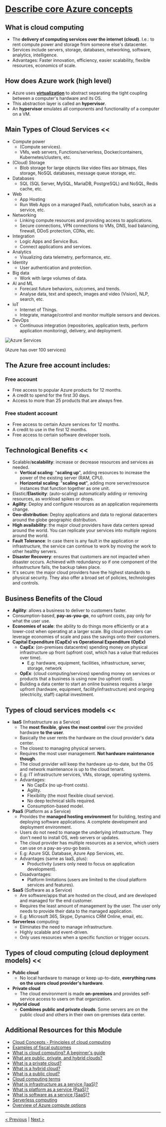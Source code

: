 # [Describe core Azure concepts](https://docs.microsoft.com/en-us/learn/paths/az-900-describe-cloud-concepts/)

## What is cloud computing

- The **delivery of computing services over the internet (cloud)**. I.e.: to rent compute power and storage from someone else's datacenter.
- Services include servers, storage, databases, networking, software, analytics, intelligence.
- Advantages: Faster innovation, efficiency, easier scalability, flexible resources, economics of scale.

## How does Azure work (high level)

- Azure uses **[virtualization](https://en.wikipedia.org/wiki/Virtualization)** to abstract separating the tight coupling between a computer's hardware and its OS.
- This abstraction layer is called an **hypervisor**.
- An **hypervisor** emulates all components and functionality of a computer on a VM.

## Main Types of Cloud Services <<

- Compute power
    - (Compute services).
    - VMs, web servers, Functions/serverless, Docker/containers, Kubernetes/clusters, etc.
- (Cloud) Storage
    - Blob storage for large objects like video files aor bitmaps, files storage, NoSQL databases, message queue storage, etc.
- Databases
    - SQL (SQL Server, MySQL, MariaDB, PostgreSQL) and NoSQL, Redis cache, etc.
- Web
    - App Hosting
    - Run Web Apps on a managed PaaS, notofication hubs, search as a service, etc.
- Networking
    - Linking compute resources and providing access to applications.
    - Secure connections, VPN connections to VMs, DNS, load balancing, firewall, DDoS protection, CDNs, etc.
- Integration
    - Logic Apps and Service Bus.
    - Connect applications and services.
- Analytics
    - Visualizing data telemetry, performance, etc.
- Identity
    - User authentication and protection.
- Big data
    - Work with large volumes of data.
- AI and ML
    - Forecast future behaviors, outcomes, and trends.
    - Analyse data, text and speech, images and video (Vision), NLP, search, etc.
- IoT
    - Internet of Things.
    - Integrate, manage/control and monitor multiple sensors and devices.
- DevOps
    - Continuous integration (repositories, application tests, perform application monitoring), delivery, and deployment.

![Azure Services](../../../_assets/azure-services-6c41a736.png)

(Azure has over 100 services)

## The Azure free account includes:

### Free account

- Free access to popular Azure products for 12 months.
- A credit to spend for the first 30 days.
- Access to more than 25 products that are always free.

### Free student account

- Free access to certain Azure services for 12 months.
- A credit to use in the first 12 months.
- Free access to certain software developer tools.

## Technological Benefits <<

- Scalable/**scalability**: increase or decrease resources and services as needed.
    - **Vertical scaling**: "**scaling up**", adding resources to increase the power of the existing server (RAM, CPU).
    - **Horizontal scaling**: "**scaling out**", adding more server/resource instances that function together as one unit.
- Elastic/**Elasticity**: (auto-scaling) automatically adding or removing resources, as workload spikes or drops.
- **Agility**: Deploy and configure resources as an application requirements change.
- **Geo-distribution**: Deploy applications and data to regional datacenters around the globe geographic distribution.
- **High availability**: the major cloud providers have data centers spread around the world. You can replicate your services into multiple regions around the world.
- **Fault Tolerance**: In case there is any fault in the application or infrastructure, the service can continue to work by moving the work to other healthy servers.
- **Disaster Recovery**: ensures that customers are not impacted when disaster occurs. Achieved with redundancy so if one component of the infrastructure fails, the backup takes place.
- It's secure: the major cloud providers have the highest standards to physical security. They also offer a broad set of policies, technologies and controls.

## Business Benefits of the Cloud

- **Agility**: allows a business to deliver to customers faster.
- Consumption-based, **pay-as-you-go**, no upfront costs, pay only for what the user use.
- **Economies of scale**: the ability to do things more efficiently or at a lower-cost when operating at a larger scale.
   Big cloud providers can leverage economies of scale and pass the savings onto their customers.
- **Capital Expenditure (CapEx) vs Operational Expenditure (OpEx)**
    - **CapEx**: (on-premises datacentre) spending money on physical infrastructure up front (upfront cost, which has a value that reduces over time).
        - E.g: hardware, equipment, facilities, infrastructure, server, storage, network
    - **OpEx**: (cloud computing/services) spending money on services or products that a business is using now (no upfront cost).
    - Building a data center to start an online business requires a large upfront (hardware, equipment, facility/infrastructure) and ongoing (electricity, staff) capital investment.

## Types of cloud services models <<

- **IaaS** (Infrastructure as a Service)
    - The **most flexible**, **gives the most control** over the provided hardware **to the user**.
    - Basically the user rents the hardware on the cloud provider's data center.
    - The closest to managing physical servers.
    - Requires the most user management. **Not hardware maintenance though**.
    - The cloud provider will keep the hardware up-to-date, but the OS and network maintenance is up to the cloud tenant.
    - E.g: IT infrastructure services, VMs, storage, operating systems.
    - Advantages:
        - No CapEx (no up-front costs).
        - Agility.
        - Flexibility (the most flexible cloud service).
        - No deep technical skills required.
        - Consumption-based model.
- **PaaS** (Platform as a Service)
    - Provides the **managed hosting environment** for building, testing and deploying software applications. A complete development and deployment environment.
    - Users do not need to manage the underlying infrastructure. They don't need to install OS, web servers or updates.
    - The cloud provider has multiple resources as a service, which users can use on a pay-as-you-go basis.
    - E.g: Azure SQL Database, Azure App Services, etc.
    - Advantages (same as IaaS, plus):
        - Productivity (users only need to focus on application development).
    - Disadvantages:
        - Platform limitations (users are limited to the cloud platform services and features).
- **SaaS** (Software as a Service)
    - Are software/apps that are hosted on the cloud, and are developed and managed for the end customer.
    - Requires the least amount of management by the user. The user only needs to provide their data to the managed application.
    - E.g: Microsoft 365, Skype, Dynamics CRM Online, email, etc.
- **Serverless** computing:
    - Eliminates the need to manage infrastructure.
    - Highly scalable and event-driven.
    - Only uses resources when a specific function or trigger occurs.

## Types of cloud computing (cloud deployment models) <<

- **Public cloud**
  - No local hardware to manage or keep up-to-date, **everything runs on the users cloud provider's hardware**.
- **Private cloud**
  - The cloud environment is made **on-premises** and provides self-service access to users on that organization.
- **Hybrid cloud**
  - **Combines public and private clouds**. Some servers are on the public cloud and others in their own on-premises data center.

## Additional Resources for this Module

- [Cloud Concepts - Principles of cloud computing](https://docs.microsoft.com/en-us/learn/modules/principles-cloud-computing/)
- [Examples of fiscal outcomes](https://docs.microsoft.com/en-us/azure/cloud-adoption-framework/strategy/business-outcomes/fiscal-outcomes)
- [What is cloud computing? A beginner's guide](https://azure.microsoft.com/overview/what-is-cloud-computing/)
- [What are public, private, and hybrid clouds?](https://azure.microsoft.com/overview/what-are-private-public-hybrid-clouds/)
- [What is a private cloud?](https://azure.microsoft.com/overview/what-is-a-private-cloud/)
- [What is a hybrid cloud?](https://azure.microsoft.com/overview/what-is-hybrid-cloud-computing/)
- [What is a public cloud?](https://azure.microsoft.com/overview/what-is-a-public-cloud/)
- [Cloud computing terms](https://azure.microsoft.com/en-gb/overview/cloud-computing-dictionary/)
- [What is infrastructure as a service (IaaS)?](https://azure.microsoft.com/overview/what-is-iaas/)
- [What is platform as a service (PaaS)?](https://azure.microsoft.com/overview/what-is-paas/)
- [What is software as a service (SaaS)?](https://azure.microsoft.com/overview/what-is-saas/)
- [Serverless computing](https://azure.microsoft.com/overview/serverless-computing/)
- [Overview of Azure compute options](https://docs.microsoft.com/en-us/azure/architecture/guide/technology-choices/compute-overview)

---

[< Previous](0_az-900.md) | [Next >](1.2_describe-core-azure-concepts_architectural-components.md)
